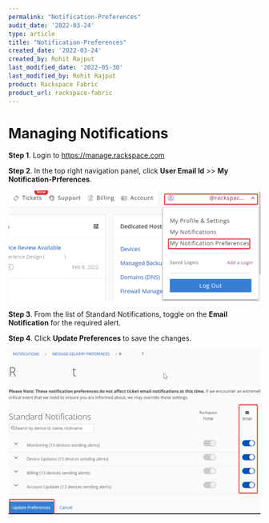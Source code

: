 ```yaml
---
permalink: "Notification-Preferences"
audit_date: '2022-03-24'
type: article
title: "Notification-Preferences"
created_date: '2022-03-24'
created_by: Rohit Rajput
last_modified_date: '2022-05-30'
last_modified_by: Rohit Rajput
product: Rackspace Fabric
product_url: rackspace-fabric
---
```

Managing Notifications
================================
**Step 1**. Login to https://manage.rackspace.com

**Step 2**. In the top right navigation panel, click **User Email Id** >> **My Notification-Prferences**.

<img width="538" alt="1" src="159910060-dd0aed1d-fd30-4ba9-ba63-5327d7c02fa3.png">

**Step 3**. From the list of Standard Notifications, toggle on the **Email Notification** for the required alert. 

**Step 4**. Click **Update Preferences** to save the changes.

<img width="550" alt="chrome_9TyFpDnaf0" src="159918615-6cff92c9-e426-423e-a5f7-fb3fa8f43e2e.png">

